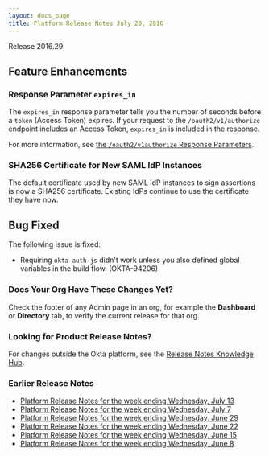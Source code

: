 ```yaml
---
layout: docs_page
title: Platform Release Notes July 20, 2016
---
```


Release 2016.29

## Feature Enhancements
 
### Response Parameter `expires_in`

<!-- OKTA-94115 -->
The `expires_in` response parameter tells you the number of seconds before a `token` (Access Token) expires. If your
request to the `/oauth2/v1/authorize` endpoint includes an Access Token, `expires_in` is included in the response.

For more information, see [the `/oauth2/v1authorize` Response Parameters](http://developer.okta.com/docs/api/resources/oauth2#response-parameters).

### SHA256 Certificate for New SAML IdP Instances

<!-- OKTA-91496 -->
The default certificate used by new SAML IdP instances to sign assertions is now a SHA256 certificate. 
Existing IdPs continue to use the certificate they have now.
 
## Bug Fixed

The following issue is fixed:

* Requiring `okta-auth-js` didn't work unless you also defined global variables in the build flow. (OKTA-94206)

### Does Your Org Have These Changes Yet?

Check the footer of any Admin page in an org, for example the **Dashboard** or **Directory** tab, to verify the current release for that org.

### Looking for Product Release Notes?

For changes outside the Okta platform, see the [Release Notes Knowledge Hub](https://support.okta.com/help/articles/Knowledge_Article/Release-Notes-Knowledge-Hub).

### Earlier Release Notes

* [Platform Release Notes for the week ending Wednesday, July 13](platform-release-notes2016-28.html)
* [Platform Release Notes for the week ending Wednesday, July 7](platform-release-notes2016-27.html)
* [Platform Release Notes for the week ending Wednesday, June 29](platform-release-notes2016-26.html)
* [Platform Release Notes for the week ending Wednesday, June 22](platform-release-notes2016-25.html)
* [Platform Release Notes for the week ending Wednesday, June 15](platform-release-notes2016-24.html)
* [Platform Release Notes for the week ending Wednesday, June 8](platform-release-notes2016-23.html)
